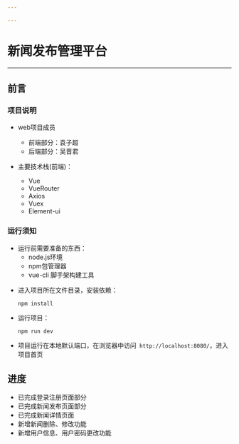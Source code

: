 ```yaml
---

---
```


#                             **新闻发布管理平台**

---

## 前言

### 项目说明

- web项目成员

  + 前端部分：袁子超
  + 后端部分：吴晋君
- 主要技术栈(前端)：

  + Vue
  + VueRouter
  + Axios
  + Vuex
  + Element-ui
  

### 运行须知
 - 运行前需要准备的东西：
   + node.js环境
   + npm包管理器 
   + vue-cli 脚手架构建工具

+ 进入项目所在文件目录，安装依赖：

  ```
  npm install
  ```

- 运行项目：

  ```
  npm run dev
  ```

- 项目运行在本地默认端口，在浏览器中访问` http://localhost:8080/`，进入项目首页

## 进度 

+ 已完成登录注册页面部分
+ 已完成新闻发布页面部分
+ 已完成新闻详情页面
+ 新增新闻删除、修改功能
+ 新增用户信息、用户密码更改功能